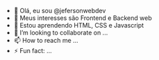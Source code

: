 - 👋 Olá, eu sou @jefersonwebdev
- 👀 Meus interesses são Frontend e Backend web
- 🌱 Estou aprendendo HTML, CSS e Javascript
- 💞️ I’m looking to collaborate on ...
- 📫 How to reach me ...
- ⚡ Fun fact: ...

<!---
jefersonwebdev/jefersonwebdev is a ✨ special ✨ repository because its `README.md` (this file) appears on your GitHub profile.
You can click the Preview link to take a look at your changes.
--->
